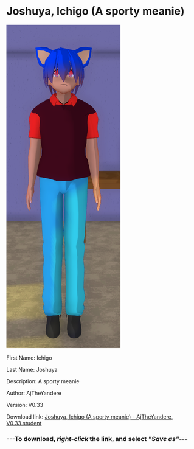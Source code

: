 # Joshuya, Ichigo (A sporty meanie)

<img src = "https://raw.githubusercontent.com/Arbiter1223/Daigaku-Gurashi-Custom-Students/master/Students/Files/Joshuya%2C%20Ichigo%20(A%20sporty%20meanie).png">

First Name: Ichigo

Last Name: Joshuya

Description: A sporty meanie

Author: AjTheYandere

Version: V0.33

Download link: <a href="https://raw.githubusercontent.com/Arbiter1223/Daigaku-Gurashi-Custom-Students/master/Students/Files/Joshuya%2C%20Ichigo%20(A%20sporty%20meanie)%20-%20AjTheYandere%2C%20V0.33.student">Joshuya, Ichigo (A sporty meanie) - AjTheYandere, V0.33.student</a>

### ---**To download, _right-click_ the link, and select _"Save as"_**---
